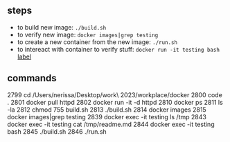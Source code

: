 ## steps
- to build new image: `./build.sh`
- to verify new image: `docker images|grep testing`
- to create a new container from the new image: `./run.sh`
- to intereact with container to verify stuff: `docker run -it testing bash`
[label](Dockerfile)

## commands
 2799  cd /Users/nerissa/Desktop/work\ 2023/workplace/docker 
 2800  code .
 2801  docker pull httpd
 2802  docker run -it -d httpd
 2810  docker ps
 2811  ls -la
 2812  chmod 755 build.sh
 2813  ./build.sh
 2814  docker images
 2815  docker images|grep testing
 2839  docker exec -it testing ls /tmp
 2843  docker exec -it testing cat /tmp/readme.md
 2844  docker exec -it testing bash
 2845  ./build.sh
 2846  ./run.sh




 
